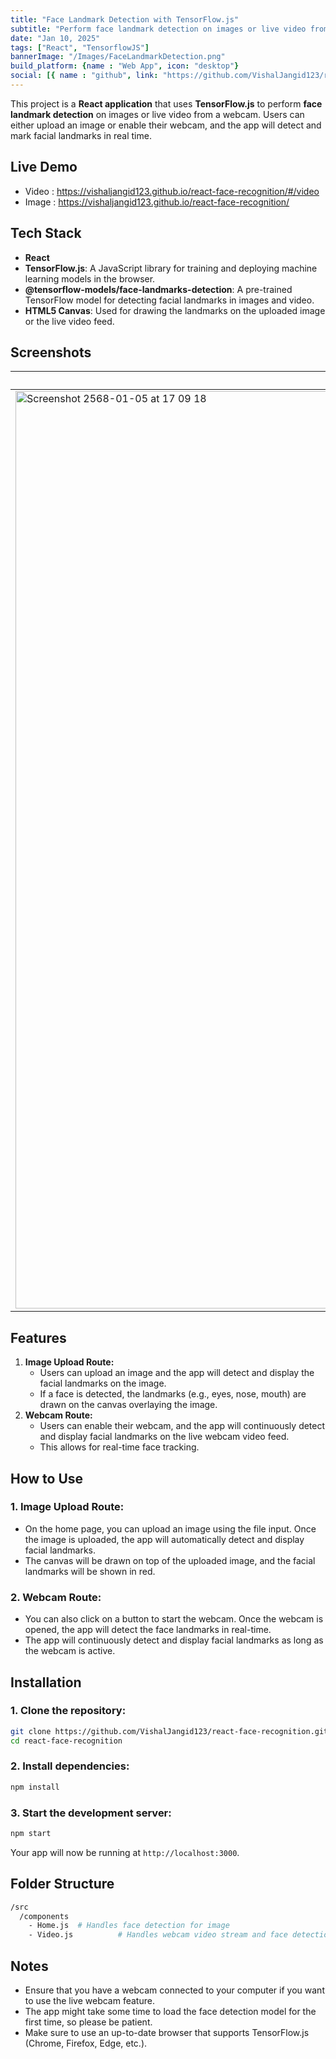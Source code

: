 ```yaml
---
title: "Face Landmark Detection with TensorFlow.js"
subtitle: "Perform face landmark detection on images or live video from a webcam"
date: "Jan 10, 2025"
tags: ["React", "TensorflowJS"]
bannerImage: "/Images/FaceLandmarkDetection.png"
build_platform: {name : "Web App", icon: "desktop"}
social: [{ name : "github", link: "https://github.com/VishalJangid123/react-face-recognition?portfolio"}]
---
```

This project is a **React application** that uses **TensorFlow.js** to perform **face landmark detection** on images or live video from a webcam. Users can either upload an image or enable their webcam, and the app will detect and mark facial landmarks in real time.

## Live Demo
 - Video : https://vishaljangid123.github.io/react-face-recognition/#/video
 - Image : https://vishaljangid123.github.io/react-face-recognition/

## Tech Stack

- **React**
- **TensorFlow.js**: A JavaScript library for training and deploying machine learning models in the browser.
- **@tensorflow-models/face-landmarks-detection**: A pre-trained TensorFlow model for detecting facial landmarks in images and video.
- **HTML5 Canvas**: Used for drawing the landmarks on the uploaded image or the live video feed.

## Screenshots
| Image | Image | Web cam |
|-------|--------|------------|
|<img width="1468" alt="Screenshot 2568-01-05 at 17 09 18" src="https://github.com/user-attachments/assets/144e3667-ef44-4f11-a752-d3d0235f6cab" /> | <img width="1468" alt="Screenshot 2568-01-05 at 17 08 39" src="https://github.com/user-attachments/assets/8f92732f-03c5-4887-b0c1-2c84bc095814" />| <img width="1468" alt="Screenshot 2568-01-05 at 17 36 42" src="https://github.com/user-attachments/assets/02ab2676-e12d-401d-860b-4551b49e70d5" />|





## Features

1. **Image Upload Route:**
    - Users can upload an image and the app will detect and display the facial landmarks on the image.
    - If a face is detected, the landmarks (e.g., eyes, nose, mouth) are drawn on the canvas overlaying the image.
2. **Webcam Route:**
    - Users can enable their webcam, and the app will continuously detect and display facial landmarks on the live webcam video feed.
    - This allows for real-time face tracking.

## How to Use

### 1. **Image Upload Route:**

- On the home page, you can upload an image using the file input. Once the image is uploaded, the app will automatically detect and display facial landmarks.
- The canvas will be drawn on top of the uploaded image, and the facial landmarks will be shown in red.

### 2. **Webcam Route:**

- You can also click on a button to start the webcam. Once the webcam is opened, the app will detect the face landmarks in real-time.
- The app will continuously detect and display facial landmarks as long as the webcam is active.

## Installation

### 1. Clone the repository:

```bash
git clone https://github.com/VishalJangid123/react-face-recognition.git
cd react-face-recognition
```

### 2. Install dependencies:

```bash
npm install
```

### 3. Start the development server:

```bash
npm start
```

Your app will now be running at `http://localhost:3000`.

## Folder Structure

```bash
/src
  /components
    - Home.js  # Handles face detection for image
    - Video.js          # Handles webcam video stream and face detection
```

## Notes

- Ensure that you have a webcam connected to your computer if you want to use the live webcam feature.
- The app might take some time to load the face detection model for the first time, so please be patient.
- Make sure to use an up-to-date browser that supports TensorFlow.js (Chrome, Firefox, Edge, etc.).
